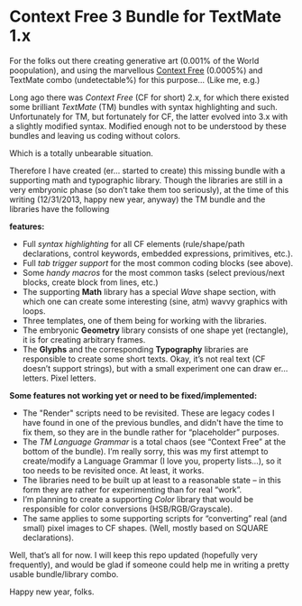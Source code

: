 Context Free 3 Bundle for TextMate 1.x
==============================

For the folks out there creating generative art (0.001% of the World poopulation), and using the marvellous [Context Free](http://www.contextfreeart.org) (0.0005%) and TextMate combo (undetectable%) for this purpose… (Like me, e.g.)

Long ago there was *Context Free* (CF for short) 2.x, for which there existed some brilliant *TextMate* (TM) bundles with syntax highlighting and such. Unfortunately for TM, but fortunately for CF, the latter evolved into 3.x with a slightly modified syntax. Modified enough not to be understood by these bundles and leaving us coding without colors.

Which is a totally unbearable situation.

Therefore I have created (er… started to create) this missing bundle with a supporting math and typographic library. Though the libraries are still in a very embryonic phase (so don’t take them too seriously), at the time of this writing (12/31/2013, happy new year, anyway) the TM bundle and the libraries have the following

**features:**

- Full *syntax highlighting* for all CF elements (rule/shape/path declarations, control keywords, embedded expressions, primitives, etc.).
- Full *tab trigger support* for the most common coding blocks (see above).
- Some *handy macros* for the most common tasks (select previous/next blocks, create block from lines, etc.)
- The supporting **Math** library has a special *Wave* shape section, with which one can create some interesting (sine, atm) wavvy graphics with loops.
- Three templates, one of them being for working with the libraries.
- The embryonic **Geometry** library consists of one shape yet (rectangle), it is for creating arbitrary frames.
- The **Glyphs** and the corresponding **Typography** libraries are responsible to create some short texts. Okay, it’s not real text (CF doesn’t support strings), but with a small experiment one can draw er… letters. Pixel letters.

**Some features not working yet or need to be fixed/implemented:**

- The "Render" scripts need to be revisited. These are legacy codes I have found in one of the previous bundles, and didn't have the time to fix them, so they are in the bundle rather for “placeholder” purposes.
- The *TM Language Grammar* is a total chaos (see “Context Free” at the bottom of the bundle). I’m really sorry, this was my first attempt to create/modify a Language Grammar (I love you, property lists…), so it too needs to be revisited once. At least, it works.
- The libraries need to be built up at least to a reasonable state – in this form they are rather for experimenting than for real “work”.
- I’m planning to create a supporting *Color* library that would be responsible for color conversions (HSB/RGB/Grayscale).
- The same applies to some supporting scripts for “converting” real (and small) pixel images to CF shapes. (Well, mostly based on SQUARE declarations).

Well, that’s all for now. I will keep this repo updated (hopefully very frequently), and would be glad if someone could help me in writing a pretty usable bundle/library combo.

Happy new year, folks.
